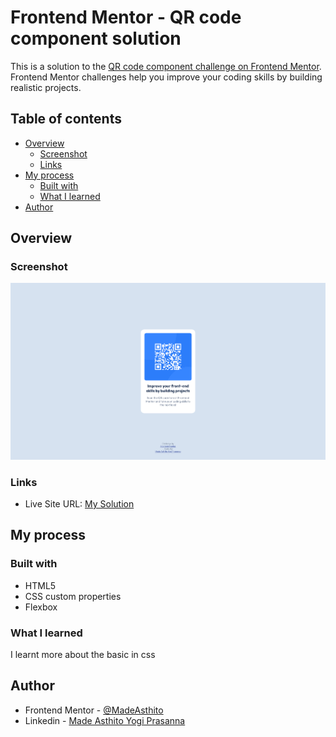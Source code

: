 # Frontend Mentor - QR code component solution

This is a solution to the [QR code component challenge on Frontend Mentor](https://www.frontendmentor.io/challenges/qr-code-component-iux_sIO_H). Frontend Mentor challenges help you improve your coding skills by building realistic projects. 

## Table of contents

- [Overview](#overview)
  - [Screenshot](#screenshot)
  - [Links](#links)
- [My process](#my-process)
  - [Built with](#built-with)
  - [What I learned](#what-i-learned)
- [Author](#author)

## Overview

### Screenshot

![](./result/desktop-qr.png)

### Links

- Live Site URL: [My Solution](https://qr-component-challenges.vercel.app/)

## My process

### Built with

- HTML5
- CSS custom properties
- Flexbox

### What I learned

I learnt more about the basic in css

## Author

- Frontend Mentor - [@MadeAsthito](https://www.frontendmentor.io/profile/MadeAsthito)
- Linkedin - [Made Asthito Yogi Prasanna](www.linkedin.com/in/made-asthito-yogi-prasanna-496520289)
